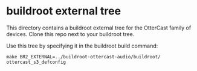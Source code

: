 buildroot external tree
=======================

This directory contains a buildroot external tree for the OtterCast family of devices.
Clone this repo next to your buildroot tree.

Use this tree by specifying it in the buildroot build command:

`make BR2_EXTERNAL=../buildroot-ottercast-audio/buildroot/ ottercast_s3_defconfig`
